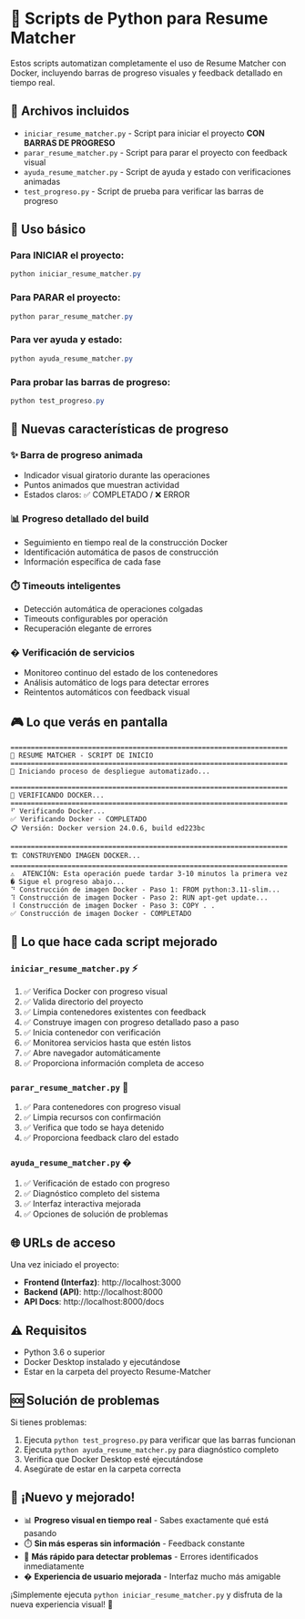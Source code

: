 # 🎯 Scripts de Python para Resume Matcher

Estos scripts automatizan completamente el uso de Resume Matcher con Docker, incluyendo barras de progreso visuales y feedback detallado en tiempo real.

## 📁 Archivos incluidos

- `iniciar_resume_matcher.py` - Script para iniciar el proyecto **CON BARRAS DE PROGRESO**
- `parar_resume_matcher.py` - Script para parar el proyecto con feedback visual
- `ayuda_resume_matcher.py` - Script de ayuda y estado con verificaciones animadas
- `test_progreso.py` - Script de prueba para verificar las barras de progreso

## 🚀 Uso básico

### Para INICIAR el proyecto:
```powershell
python iniciar_resume_matcher.py
```

### Para PARAR el proyecto:
```powershell
python parar_resume_matcher.py
```

### Para ver ayuda y estado:
```powershell
python ayuda_resume_matcher.py
```

### Para probar las barras de progreso:
```powershell
python test_progreso.py
```

## 🎯 Nuevas características de progreso

### ✨ **Barra de progreso animada**
- Indicador visual giratorio durante las operaciones
- Puntos animados que muestran actividad
- Estados claros: ✅ COMPLETADO / ❌ ERROR

### 📊 **Progreso detallado del build**
- Seguimiento en tiempo real de la construcción Docker
- Identificación automática de pasos de construcción
- Información específica de cada fase

### ⏱️ **Timeouts inteligentes**
- Detección automática de operaciones colgadas
- Timeouts configurables por operación
- Recuperación elegante de errores

### � **Verificación de servicios**
- Monitoreo continuo del estado de los contenedores
- Análisis automático de logs para detectar errores
- Reintentos automáticos con feedback visual

## 🎮 Lo que verás en pantalla

```
====================================================================
🎯 RESUME MATCHER - SCRIPT DE INICIO
====================================================================
🚀 Iniciando proceso de despliegue automatizado...

====================================================================
🐳 VERIFICANDO DOCKER...
====================================================================
⠋ Verificando Docker...
✅ Verificando Docker - COMPLETADO
📋 Versión: Docker version 24.0.6, build ed223bc

====================================================================
🏗️ CONSTRUYENDO IMAGEN DOCKER...
====================================================================
⚠️  ATENCIÓN: Esta operación puede tardar 3-10 minutos la primera vez
� Sigue el progreso abajo...
⠙ Construcción de imagen Docker - Paso 1: FROM python:3.11-slim...
⠹ Construcción de imagen Docker - Paso 2: RUN apt-get update...
⠸ Construcción de imagen Docker - Paso 3: COPY . .
✅ Construcción de imagen Docker - COMPLETADO
```

## 🎯 Lo que hace cada script mejorado

### `iniciar_resume_matcher.py` ⚡
1. ✅ Verifica Docker con progreso visual
2. ✅ Valida directorio del proyecto
3. ✅ Limpia contenedores existentes con feedback
4. ✅ Construye imagen con progreso detallado paso a paso
5. ✅ Inicia contenedor con verificación
6. ✅ Monitorea servicios hasta que estén listos
7. ✅ Abre navegador automáticamente
8. ✅ Proporciona información completa de acceso

### `parar_resume_matcher.py` 🛑
1. ✅ Para contenedores con progreso visual
2. ✅ Limpia recursos con confirmación
3. ✅ Verifica que todo se haya detenido
4. ✅ Proporciona feedback claro del estado

### `ayuda_resume_matcher.py` �
1. ✅ Verificación de estado con progreso
2. ✅ Diagnóstico completo del sistema
3. ✅ Interfaz interactiva mejorada
4. ✅ Opciones de solución de problemas

## 🌐 URLs de acceso

Una vez iniciado el proyecto:
- **Frontend (Interfaz)**: http://localhost:3000
- **Backend (API)**: http://localhost:8000
- **API Docs**: http://localhost:8000/docs

## ⚠️ Requisitos

- Python 3.6 o superior
- Docker Desktop instalado y ejecutándose
- Estar en la carpeta del proyecto Resume-Matcher

## 🆘 Solución de problemas

Si tienes problemas:
1. Ejecuta `python test_progreso.py` para verificar que las barras funcionan
2. Ejecuta `python ayuda_resume_matcher.py` para diagnóstico completo
3. Verifica que Docker Desktop esté ejecutándose
4. Asegúrate de estar en la carpeta correcta

## 🎉 ¡Nuevo y mejorado!

- 📊 **Progreso visual en tiempo real** - Sabes exactamente qué está pasando
- ⏱️ **Sin más esperas sin información** - Feedback constante
- 🚀 **Más rápido para detectar problemas** - Errores identificados inmediatamente  
- � **Experiencia de usuario mejorada** - Interfaz mucho más amigable

¡Simplemente ejecuta `python iniciar_resume_matcher.py` y disfruta de la nueva experiencia visual! 🚀
